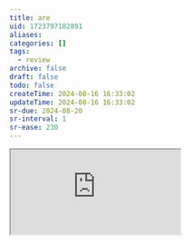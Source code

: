```yaml
---
title: are
uid: 1723797182891
aliases:
categories: []
tags:
  - review
archive: false
draft: false
todo: false
createTime: 2024-08-16 16:33:02
updateTime: 2024-08-16 16:33:02
sr-due: 2024-08-20
sr-interval: 1
sr-ease: 230
---
```


<iframe
  class="iframe_full"
  src="https://dict.youdao.com/result?word=are&lang=en"
>
</iframe>
